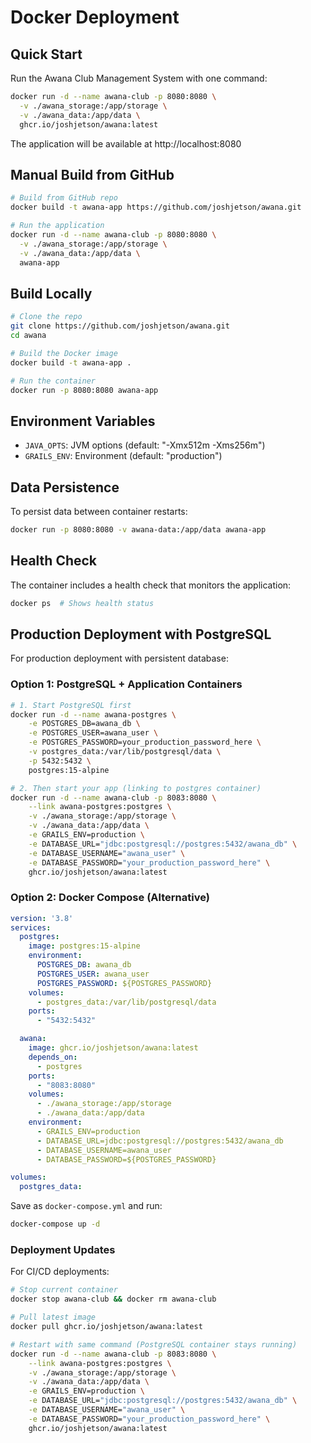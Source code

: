 # Docker Deployment

## Quick Start

Run the Awana Club Management System with one command:

```bash
docker run -d --name awana-club -p 8080:8080 \
  -v ./awana_storage:/app/storage \
  -v ./awana_data:/app/data \
  ghcr.io/joshjetson/awana:latest
```

The application will be available at http://localhost:8080

## Manual Build from GitHub

```bash
# Build from GitHub repo
docker build -t awana-app https://github.com/joshjetson/awana.git

# Run the application
docker run -d --name awana-club -p 8080:8080 \
  -v ./awana_storage:/app/storage \
  -v ./awana_data:/app/data \
  awana-app
```

## Build Locally

```bash
# Clone the repo
git clone https://github.com/joshjetson/awana.git
cd awana

# Build the Docker image
docker build -t awana-app .

# Run the container
docker run -p 8080:8080 awana-app
```

## Environment Variables

- `JAVA_OPTS`: JVM options (default: "-Xmx512m -Xms256m")
- `GRAILS_ENV`: Environment (default: "production")

## Data Persistence

To persist data between container restarts:

```bash
docker run -p 8080:8080 -v awana-data:/app/data awana-app
```

## Health Check

The container includes a health check that monitors the application:

```bash
docker ps  # Shows health status
```

## Production Deployment with PostgreSQL

For production deployment with persistent database:

### Option 1: PostgreSQL + Application Containers

```bash
# 1. Start PostgreSQL first
docker run -d --name awana-postgres \
    -e POSTGRES_DB=awana_db \
    -e POSTGRES_USER=awana_user \
    -e POSTGRES_PASSWORD=your_production_password_here \
    -v postgres_data:/var/lib/postgresql/data \
    -p 5432:5432 \
    postgres:15-alpine

# 2. Then start your app (linking to postgres container)
docker run -d --name awana-club -p 8083:8080 \
    --link awana-postgres:postgres \
    -v ./awana_storage:/app/storage \
    -v ./awana_data:/app/data \
    -e GRAILS_ENV=production \
    -e DATABASE_URL="jdbc:postgresql://postgres:5432/awana_db" \
    -e DATABASE_USERNAME="awana_user" \
    -e DATABASE_PASSWORD="your_production_password_here" \
    ghcr.io/joshjetson/awana:latest
```

### Option 2: Docker Compose (Alternative)

```yaml
version: '3.8'
services:
  postgres:
    image: postgres:15-alpine
    environment:
      POSTGRES_DB: awana_db
      POSTGRES_USER: awana_user
      POSTGRES_PASSWORD: ${POSTGRES_PASSWORD}
    volumes:
      - postgres_data:/var/lib/postgresql/data
    ports:
      - "5432:5432"

  awana:
    image: ghcr.io/joshjetson/awana:latest
    depends_on:
      - postgres
    ports:
      - "8083:8080"
    volumes:
      - ./awana_storage:/app/storage
      - ./awana_data:/app/data
    environment:
      - GRAILS_ENV=production
      - DATABASE_URL=jdbc:postgresql://postgres:5432/awana_db
      - DATABASE_USERNAME=awana_user
      - DATABASE_PASSWORD=${POSTGRES_PASSWORD}

volumes:
  postgres_data:
```

Save as `docker-compose.yml` and run:

```bash
docker-compose up -d
```

### Deployment Updates

For CI/CD deployments:

```bash
# Stop current container
docker stop awana-club && docker rm awana-club

# Pull latest image
docker pull ghcr.io/joshjetson/awana:latest

# Restart with same command (PostgreSQL container stays running)
docker run -d --name awana-club -p 8083:8080 \
    --link awana-postgres:postgres \
    -v ./awana_storage:/app/storage \
    -v ./awana_data:/app/data \
    -e GRAILS_ENV=production \
    -e DATABASE_URL="jdbc:postgresql://postgres:5432/awana_db" \
    -e DATABASE_USERNAME="awana_user" \
    -e DATABASE_PASSWORD="your_production_password_here" \
    ghcr.io/joshjetson/awana:latest
```